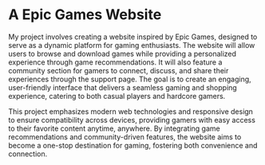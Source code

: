 # A Epic Games Website
My project involves creating a website inspired by Epic Games, designed to serve as a dynamic platform for gaming enthusiasts. The website will allow users to browse and download games while providing a 
personalized experience through game recommendations. It will also feature a community section for gamers to connect, discuss, and share their experiences through the support page. The goal is to create an engaging,
user-friendly interface that delivers a seamless gaming and shopping experience, catering to both casual players and hardcore gamers.

This project emphasizes modern web technologies and responsive design to ensure compatibility across devices, providing gamers with easy access to their favorite content anytime, anywhere. 
By integrating game recommendations and community-driven features, the website aims to become a one-stop destination for gaming, fostering both convenience and connection.
